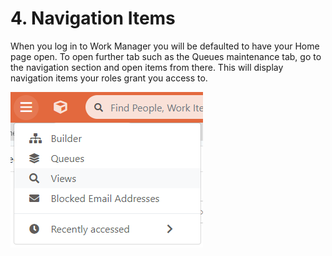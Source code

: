 # 4. Navigation Items

When you log in to Work Manager you will be defaulted to have your Home page open. To open further tab such as the Queues maintenance tab, go to the navigation section and open items from there. This will display navigation items your roles grant you access to.

![](../.gitbook/assets/0%20%289%29.png)



